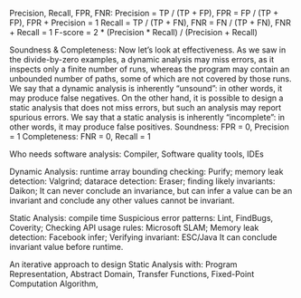
Precision, Recall, FPR, FNR:
Precision = TP / (TP + FP), FPR = FP / (TP + FP), FPR + Precision = 1
Recall = TP / (TP + FN), FNR = FN / (TP + FN), FNR + Recall = 1
F-score = 2 * (Precision * Recall) / (Precision + Recall)

Soundness & Completeness:
Now let’s look at effectiveness. As we saw in the divide-by-zero examples, a dynamic analysis may miss errors, as it inspects only a finite number of runs, whereas the program may contain an unbounded number of paths, some of which are not covered by those runs. We say that a dynamic analysis is inherently “unsound”: in other words, it may produce false negatives. On the other hand, it is possible to design a static analysis that does not miss errors, but such an analysis may report spurious errors. We say that a static analysis is inherently “incomplete”: in other words, it may produce false positives.
Soundness: FPR = 0, Precision = 1
Completeness: FNR = 0, Recall = 1


Who needs software analysis: 
Compiler, Software quality tools, IDEs


Dynamic Analysis: runtime
	array bounding checking: Purify; 
	memory leak detection: Valgrind; 
	datarace detection: Eraser;
	finding likely invariants: Daikon;
It can never conclude an invariance, but can infer a value can be an invariant and conclude any other values cannot be invariant.

Static Analysis: compile time
	Suspicious error patterns: Lint, FindBugs, Coverity;
	Checking API usage rules: Microsoft SLAM;
	Memory leak detection: Facebook infer;
	Verifying invariant: ESC/Java
It can conclude invariant value before runtime.


An iterative approach to design Static Analysis with:
Program Representation, 
Abstract Domain, 
Transfer Functions, 
Fixed-Point Computation Algorithm,





